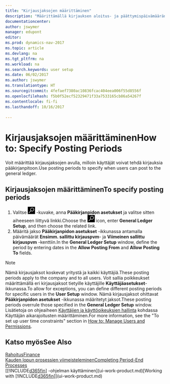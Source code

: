 ```yaml
---
title: "Kirjausjaksojen määrittäminen"
description: "Määrittämällä kirjauksen aloitus- ja päättymispäivämäärän määrität, milloin käyttäjä voivat kirjata pääkirjanpitoon."
documentationcenter: 
author: jswymer
manager: edupont
editor: 
ms.prod: dynamics-nav-2017
ms.topic: article
ms.devlang: na
ms.tgt_pltfrm: na
ms.workload: na
ms.search.keywords: user setup
ms.date: 06/02/2017
ms.author: jswymer
ms.translationtype: HT
ms.sourcegitcommit: 4fefaef7380ac10836fcac404eea006f55d8556f
ms.openlocfilehash: f5b0f52ecf52329471f33a7533165cb86a54267f
ms.contentlocale: fi-fi
ms.lasthandoff: 10/16/2017

---
```

# <a name="how-to-specify-posting-periods"></a><span data-ttu-id="05342-103">Kirjausjaksojen määrittäminen</span><span class="sxs-lookup"><span data-stu-id="05342-103">How to: Specify Posting Periods</span></span>
<span data-ttu-id="05342-104">Voit määrittää kirjausjaksojen avulla, milloin käyttäjät voivat tehdä kirjauksia pääkirjanpitoon.</span><span class="sxs-lookup"><span data-stu-id="05342-104">Use posting periods to specify when users can post to the general ledger.</span></span>  

## <a name="to-specify-posting-periods"></a><span data-ttu-id="05342-105">Kirjausjaksojen määrittäminen</span><span class="sxs-lookup"><span data-stu-id="05342-105">To specify posting periods</span></span>
1. <span data-ttu-id="05342-106">Valitse ![Etsi sivu tai raportti](media/ui-search/search_small.png "Etsi sivu tai raportti -kuvake") -kuvake, anna **Pääkirjanpidon asetukset** ja valitse sitten aiheeseen liittyvä linkki.</span><span class="sxs-lookup"><span data-stu-id="05342-106">Choose the ![Search for Page or Report](media/ui-search/search_small.png "Search for Page or Report icon") icon, enter **General Ledger Setup**, and then choose the related link.</span></span>  
2. <span data-ttu-id="05342-107">Määritä jakso **Pääkirjanpidon asetukset** -ikkunassa antamalla päivämäärät **Ensimm. sallittu kirjauspvm**- ja **Viimeinen sallittu kirjauspvm** -kenttiin.</span><span class="sxs-lookup"><span data-stu-id="05342-107">In the **General Ledger Setup** window, define the period by entering dates in the **Allow Posting From** and **Allow Posting To** fields.</span></span>  

> [!NOTE]  
>   <span data-ttu-id="05342-108">Nämä kirjausjaksot koskevat yritystä ja kaikki käyttäjiä.</span><span class="sxs-lookup"><span data-stu-id="05342-108">These posting periods apply to the company and to all users.</span></span> <span data-ttu-id="05342-109">Voit sallia poikkeukset määrittämällä eri kirjausjaksot tietyille käyttäjille **Käyttäjäasetukset**-ikkunassa.</span><span class="sxs-lookup"><span data-stu-id="05342-109">To allow for exceptions, you can define different posting periods for specific users in the **User Setup** window.</span></span> <span data-ttu-id="05342-110">Nämä kirjausjaksot ohittavat **Pääkirjanpidon asetukset** -ikkunassa määritetyt jaksot.</span><span class="sxs-lookup"><span data-stu-id="05342-110">These posting periods overrule those specified in the **General Ledger Setup** window.</span></span> <span data-ttu-id="05342-111">Lisätietoja on ohjeaiheen [Käyttäjien ja käyttöoikeuksien hallinta](ui-how-users-permissions.md) kohdassa Käyttäjän aikarajoitusten määrittäminen.</span><span class="sxs-lookup"><span data-stu-id="05342-111">For more information, see the "To set up user time constraints" section in [How to: Manage Users and Permissions](ui-how-users-permissions.md).</span></span>

## <a name="see-also"></a><span data-ttu-id="05342-112">Katso myös</span><span class="sxs-lookup"><span data-stu-id="05342-112">See Also</span></span>
[<span data-ttu-id="05342-113">Rahoitus</span><span class="sxs-lookup"><span data-stu-id="05342-113">Finance</span></span>](finance.md)  
[<span data-ttu-id="05342-114">Kauden lopun prosessien viimeisteleminen</span><span class="sxs-lookup"><span data-stu-id="05342-114">Completing Period-End Processes</span></span>](year-how-complete-period-end-processes.md)  
<span data-ttu-id="05342-115">[[!INCLUDE[d365fin](includes/d365fin_md.md)] -ohjelman käyttäminen](ui-work-product.md)</span><span class="sxs-lookup"><span data-stu-id="05342-115">[Working with [!INCLUDE[d365fin](includes/d365fin_md.md)]](ui-work-product.md)</span></span>

